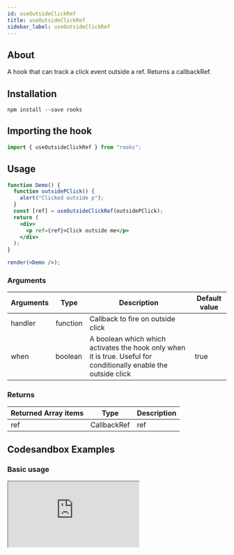 ```yaml
---
id: useOutsideClickRef
title: useOutsideClickRef
sidebar_label: useOutsideClickRef
---
```


## About

A hook that can track a click event outside a ref. Returns a callbackRef.

## Installation

    npm install --save rooks

## Importing the hook

```javascript
import { useOutsideClickRef } from "rooks";
```

## Usage

```jsx
function Demo() {
  function outsidePClick() {
    alert("Clicked outside p");
  }
  const [ref] = useOutsideClickRef(outsidePClick);
  return (
    <div>
      <p ref={ref}>Click outside me</p>
    </div>
  );
}

render(<Demo />);
```

### Arguments

| Arguments | Type                   | Description                                                                                                      | Default value |
|-----------|------------------------|------------------------------------------------------------------------------------------------------------------|---------------|
| handler   | function               | Callback to fire on outside click                                                                                |               |
| when      | boolean                | A boolean which which activates the hook only when it is true. Useful for conditionally enable the outside click | true          |

### Returns

| Returned Array items | Type        | Description |
|----------------------|-------------|-------------|
| ref                  | CallbackRef | ref         |

## Codesandbox Examples

### Basic usage

<iframe src="https://codesandbox.io/embed/useoutsideclickref-q76i8?fontsize=14&hidenavigation=1&theme=dark"
   style={{
    width: "100%",
    height: 500,
    border: 0,
    borderRadius: 4,
    overflow: "hidden"
  }} 
title="useOutsideClickRef"
allow="accelerometer; ambient-light-sensor; camera; encrypted-media; geolocation; gyroscope; hid; microphone; midi; payment; usb; vr; xr-spatial-tracking"
sandbox="allow-forms allow-modals allow-popups allow-presentation allow-same-origin allow-scripts"
/>

## Join Bhargav's discord server

You can click on the floating discord icon at the bottom right of the screen and talk to us in our server.
